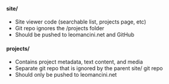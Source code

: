 #### site/
* Site viewer code (searchable list, projects page, etc)
* Git repo ignores the /projects folder
* Should be pushed to leomancini.net and GitHub 

#### projects/
* Contains project metadata, text content, and media
* Separate git repo that is ignored by the parent site/ git repo
* Should only be pushed to leomancini.net